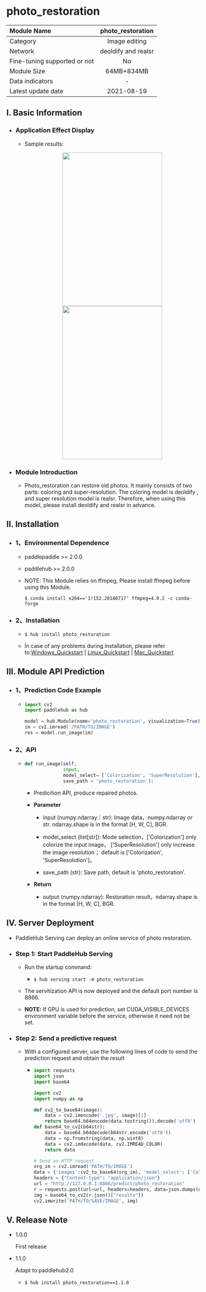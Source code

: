 # photo_restoration

|Module Name|photo_restoration|
| :--- | :---: | 
|Category|Image editing|
|Network|deoldify and realsr|
|Fine-tuning supported or not|No|
|Module Size |64MB+834MB|
|Data indicators|-|
|Latest update date|2021-08-19|



## I. Basic Information 

- ### Application Effect Display

  - Sample results:
    <p align="center">
    <img src="https://user-images.githubusercontent.com/35907364/130897828-d0c86b81-63d1-4e9a-8095-bc000b8c7ca8.jpg" width = "260" height = "400" hspace='10'/> <img src="https://user-images.githubusercontent.com/35907364/130897762-5c9fa711-62bc-4067-8d44-f8feff8c574c.png" width = "260" height = "400" hspace='10'/>
    </p>



- ### Module Introduction

    - Photo_restoration can restore old photos. It mainly consists of two parts: coloring and super-resolution. The coloring model is deoldify
     , and super resolution model is realsr. Therefore, when using this model, please install deoldify and realsr in advance.

## II. Installation

- ### 1、Environmental Dependence

    - paddlepaddle >= 2.0.0

    - paddlehub >= 2.0.0

    - NOTE: This Module relies on ffmpeg, Please install ffmpeg before using this Module.

      ```shell
      $ conda install x264=='1!152.20180717' ffmpeg=4.0.2 -c conda-forge
      ```
   
- ### 2、Installation

    - ```shell
      $ hub install photo_restoration
      ```
      
    - In case of any problems during installation, please refer to:[Windows_Quickstart](../../../../docs/docs_en/get_start/windows_quickstart.md)
    | [Linux_Quickstart](../../../../docs/docs_en/get_start/linux_quickstart.md) | [Mac_Quickstart](../../../../docs/docs_en/get_start/mac_quickstart.md)  


## III. Module API Prediction

- ### 1、Prediction Code Example


  - ```python
    import cv2
    import paddlehub as hub

    model = hub.Module(name='photo_restoration', visualization=True)
    im = cv2.imread('/PATH/TO/IMAGE')
    res = model.run_image(im)

    ```
- ### 2、API


  - ```python
    def run_image(self,
                  input,
                  model_select= ['Colorization', 'SuperResolution'],
                  save_path = 'photo_restoration'):
    ```

    - Predicition API,  produce repaired photos.

    - **Parameter**

        - input (numpy.ndarray｜str): Image data，numpy.ndarray or str. ndarray.shape is in the format [H, W, C], BGR.

        - model_select (list\[str\]): Mode selection，\['Colorization'\] only colorize the input image， \['SuperResolution'\] only increase the image resolution；
        default is \['Colorization', 'SuperResolution'\]。

        - save_path (str): Save path, default is 'photo_restoration'.

     - **Return**

        - output (numpy.ndarray): Restoration result，ndarray.shape is in the format [H, W, C], BGR.


## IV. Server Deployment

- PaddleHub Serving can deploy an online service of photo restoration.

- ### Step 1: Start PaddleHub Serving

    - Run the startup command:

        - ```shell
          $ hub serving start -m photo_restoration
          ```

    - The servitization API is now deployed and the default port number is 8866.

    - **NOTE:**  If GPU is used for prediction, set CUDA_VISIBLE_DEVICES environment variable before the service, otherwise it need not be set.

- ### Step 2: Send a predictive request

    - With a configured server, use the following lines of code to send the prediction request and obtain the result

      - ```python
        import requests
        import json
        import base64

        import cv2
        import numpy as np

        def cv2_to_base64(image):
            data = cv2.imencode('.jpg', image)[1]
            return base64.b64encode(data.tostring()).decode('utf8')
        def base64_to_cv2(b64str):
            data = base64.b64decode(b64str.encode('utf8'))
            data = np.fromstring(data, np.uint8)
            data = cv2.imdecode(data, cv2.IMREAD_COLOR)
            return data

        # Send an HTTP request
        org_im = cv2.imread('PATH/TO/IMAGE')
        data = {'images':cv2_to_base64(org_im), 'model_select': ['Colorization', 'SuperResolution']}
        headers = {"Content-type": "application/json"}
        url = "http://127.0.0.1:8866/predict/photo_restoration"
        r = requests.post(url=url, headers=headers, data=json.dumps(data))
        img = base64_to_cv2(r.json()["results"])
        cv2.imwrite('PATH/TO/SAVE/IMAGE', img)
        ```


## V. Release Note

- 1.0.0

  First release

- 1.1.0

  Adapt to paddlehub2.0

  * ```shell
    $ hub install photo_restoration==1.1.0
    ```

